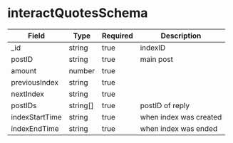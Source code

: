 # interactQuotesSchema
| Field | Type | Required | Description |
| -- | -- | -- | -- |
| _id | string | true | indexID |
| postID | string | true | main post |
| amount | number | true |
| previousIndex | string | true |
| nextIndex | string | true |
| postIDs | string[] | true | postID of reply |
| indexStartTime | string | true | when index was created |
| indexEndTime | string | true | when index was ended |
